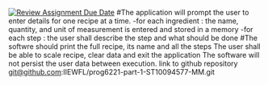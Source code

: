 [![Review Assignment Due Date](https://classroom.github.com/assets/deadline-readme-button-24ddc0f5d75046c5622901739e7c5dd533143b0c8e959d652212380cedb1ea36.svg)](https://classroom.github.com/a/Oa99dRjC)
 #The application will prompt the user to enter details for one recipe at a time.
-for each ingredient : the name, quantity, and unit of measurement is entered and stored in a memory
-for each step : the user shall describe the step and what should be done
 #The softwre should print the full recipe, its name and all the steps
 The user shall be able to scale recipe, clear data and exit the application
 The software will not persist the user data between execution.
link to github repository git@github.com:IIEWFL/prog6221-part-1-ST10094577-MM.git
